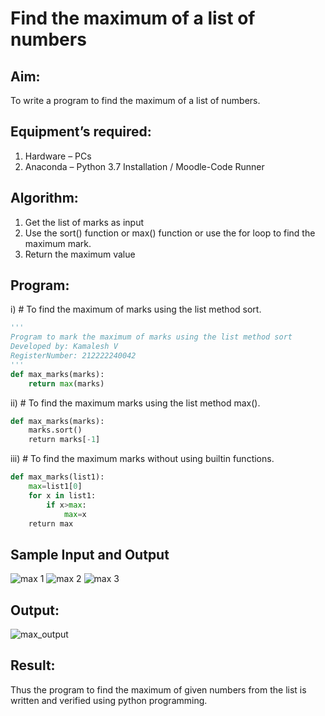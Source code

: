 # Find the maximum of a list of numbers
## Aim:
To write a program to find the maximum of a list of numbers.
## Equipment’s required:
1.	Hardware – PCs
2.	Anaconda – Python 3.7 Installation / Moodle-Code Runner
## Algorithm:
1.	Get the list of marks as input
2.	Use the sort() function or max() function or use the for loop to find the maximum mark.
3.	Return the maximum value
## Program:

i)	# To find the maximum of marks using the list method sort.
```Python
''' 
Program to mark the maximum of marks using the list method sort
Developed by: Kamalesh V
RegisterNumber: 212222240042
'''
def max_marks(marks):
    return max(marks)


```

ii)	# To find the maximum marks using the list method max().
```Python
def max_marks(marks):
    marks.sort()
    return marks[-1]


```

iii) # To find the maximum marks without using builtin functions.
```Python
def max_marks(list1):
    max=list1[0]
    for x in list1:
        if x>max:
            max=x
    return max


```
## Sample Input and Output
![max 1](https://user-images.githubusercontent.com/121215739/214829612-c2cf3a98-9839-4be1-8369-0b9987e1c754.png)
![max 2](https://user-images.githubusercontent.com/121215739/214829666-da685249-19a6-4faa-8267-ddabb4610afa.png)
![max 3](https://user-images.githubusercontent.com/121215739/214829703-668a42f2-c299-4901-9658-fa76f435c042.png)


## Output:
![max_output](https://user-images.githubusercontent.com/121215739/214829739-9faca193-8595-43bb-8102-c517f9f79842.png)

## Result:
Thus the program to find the maximum of given numbers from the list is written and verified using python programming.
